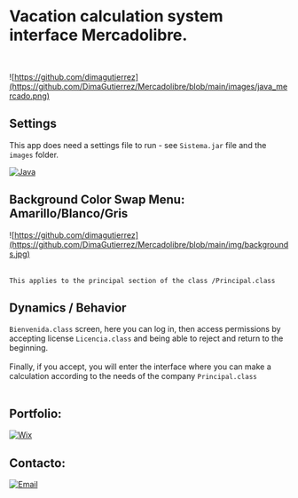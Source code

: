 # Vacation calculation system interface Mercadolibre.
</br>

![https://github.com/dimagutierrez](https://github.com/DimaGutierrez/Mercadolibre/blob/main/images/java_mercado.png)
</br>
## Settings
This app does need a settings file to run - see `Sistema.jar` file and the `images` folder.

[![Java](https://img.shields.io/badge/Java-007396?style=for-the-badge&logo=github&logoColor=white&labelColor=101010)]()

## Background Color Swap Menu: Amarillo/Blanco/Gris
![https://github.com/dimagutierrez](https://github.com/DimaGutierrez/Mercadolibre/blob/main/img/backgrounds.jpg)
<br> </br>
```
This applies to the principal section of the class /Principal.class
```
## Dynamics / Behavior
`Bienvenida.class` screen, here you can log in, then access permissions by accepting license `Licencia.class` and being able to reject and return to the beginning. 
<br> </br>
Finally, if you accept, you will enter the interface where you can make a calculation according to the needs of the company `Principal.class`
<br> </br>

## Portfolio:
[![Wix](https://img.shields.io/badge/wix🔥🔥🔥-DIMA>>JOBBOX-FA7343?style=for-the-badge&logo=Wix&logoColor=white&labelColor=101010)](https://diegosurf.wixsite.com/diegorgutierrez)

## Contacto:
[![Email](https://img.shields.io/badge/diegorgutierrez@live.com.ar-email_personal-FA7343?style=for-the-badge&logo=github&logoColor=white&labelColor=101010)](mailto:diegorgutierrez@live.com.ar)
</br>

